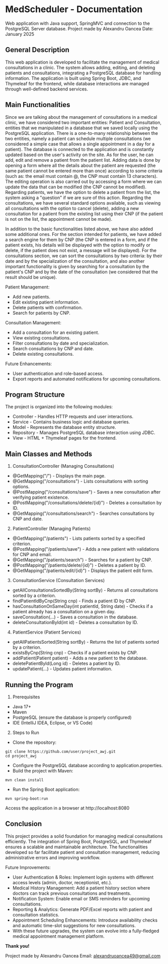 # MedScheduler - Documentation
Web application with Java support, SpringMVC and connection to the PostgreSQL Server database.
Project made by Alexandru Oancea
Date: January 2025

## General Description
This web application is developed to facilitate the management of medical consultations in a clinic. The system allows adding, editing, and deleting patients and consultations, integrating a PostgreSQL database for handling information. The application is built using Spring Boot, JDBC, and Thymeleaf for the frontend, while database interactions are managed through well-defined backend services.

## Main Functionalities
Since we are talking about the management of consultations in a medical clinic, we have considered two important entities: Patient and Consultation, entities that we manipulated in a database that we saved locally using the PostgreSQL application. There is a one-to-many relationship between the two entities, namely a patient can schedule multiple consultations (we considered a simple case that allows a single appointment in a day for a patient). The database is connected to the application and is constantly updated based on the user's activity on the site. As for the user, he can add, edit and remove a patient from the patient list. Adding data is done by opening a form where all the details about the patient are requested (the same patient cannot be entered more than once) according to some criteria (such as: the email must contain @, the CNP must contain 13 characters). The editing operation is also carried out by accessing a form where we can update the data that can be modified (the CNP cannot be modified). Regarding patients, we have the option to delete a patient from the list, the system asking a "question" if we are sure of this action. Regarding the consultations, we have several standard options available, such as viewing all consultations with the option to cancel (delete), adding a new consultation for a patient from the existing list using their CNP (if the patient is not on the list, the appointment cannot be made). <br>

In addition to the basic functionalities listed above, we have also added some additional ones. For the section intended for patients, we have added a search engine for them by CNP (the CNP is entered in a form, and if the patient exists, his details will be displayed with the option to modify or delete, if the patient does not exist, a message will be displayed). For the consultations section, we can sort the consultations by two criteria: by their date and by the specialization of the consultation, and also another important functionality is given by searching for a consultation by the patient's CNP and by the date of the consultation (we considered that the result should be unique).

Patient Management:
  + Add new patients.
  + Edit existing patient information.
  + Delete patients with confirmation.
  + Search for patients by CNP.

Consultation Management:
  + Add a consultation for an existing patient.
  + View existing consultations.
  + Filter consultations by date and specialization.
  + Search consultations by CNP and date.
  + Delete existing consultations.

Future Enhancements:
  + User authentication and role-based access.
  + Export reports and automated notifications for upcoming consultations.
## Program Structure
The project is organized into the following modules:
  + Controller - Handles HTTP requests and user interactions.
  + Service - Contains business logic and database queries.
  + Model - Represents the database entity structure.
  + Repository - Manages PostgreSQL database interaction using JDBC.
  + View - HTML + Thymeleaf pages for the frontend.
## Main Classes and Methods
1. ConsultationController (Managing Consultations)
  + @GetMapping("/") - Displays the main page.
  + @GetMapping("/consultations") - Lists consultations with sorting options.
  + @PostMapping("/consultations/save") - Saves a new consultation after verifying patient existence.
  + @PostMapping("/consultations/delete/{id}") - Deletes a consultation by ID.
  + @GetMapping("/consultations/search") - Searches consultations by CNP and date.

2. PatientController (Managing Patients)
  + @GetMapping("/patients") - Lists patients sorted by a specified criterion.
  + @PostMapping("/patients/save") - Adds a new patient with validations for CNP and email.
  + @GetMapping("/patients/search") - Searches for a patient by CNP.
  + @PostMapping("/patients/delete/{id}") - Deletes a patient by ID.
  + @GetMapping("/patients/edit/{id}") - Displays the patient edit form.

3. ConsultationService (Consultation Services)
  + getAllConsultationsSortedBy(String sortBy) - Returns all consultations sorted by a criterion.
  + findPatientIdByCnp(String cnp) - Finds a patient ID by CNP.
  + hasConsultationOnSameDay(int patientId, String date) - Checks if a patient already has a consultation on a given day.
  + saveConsultation(...) - Saves a consultation in the database.
  + deleteConsultationById(int id) - Deletes a consultation by ID.

4. PatientService (Patient Services)
  + getAllPatientsSorted(String sortBy) - Returns the list of patients sorted by a criterion.
  + existsByCnp(String cnp) - Checks if a patient exists by CNP.
  + addPatient(Patient patient) - Adds a new patient to the database.
  + deletePatientById(Long id) - Deletes a patient by ID.
  + updatePatient(...) - Updates patient information.
## Running the Program
1. Prerequisites
  + Java 17+
  + Maven
  + PostgreSQL (ensure the database is properly configured)
  + IDE (IntelliJ IDEA, Eclipse, or VS Code)

2. Steps to Run
  + Clone the repository:
  ```
  git clone https://github.com/user/project_awj.git
  cd project_awj
  ```
  + Configure the PostgreSQL database according to application.properties.
  + Build the project with Maven:
  ```
  mvn clean install
  ```
  +  Run the Spring Boot application:
  ```
  mvn spring-boot:run
  ```
Access the application in a browser at http://localhost:8080
## Conclusion
This project provides a solid foundation for managing medical consultations efficiently. The integration of Spring Boot, PostgreSQL, and Thymeleaf ensures a scalable and maintainable architecture. The functionalities developed so far facilitate patient and consultation management, reducing administrative errors and improving workflow.

Future Improvements:
  + User Authentication & Roles: Implement login systems with different access levels (admin, doctor, receptionist, etc.).
  + Medical History Management: Add a patient history section where doctors can track previous consultations and treatments.
  + Notification System: Enable email or SMS reminders for upcoming consultations.
  + Reporting & Analytics: Generate PDF/Excel reports with patient and consultation statistics.
  + Appointment Scheduling Enhancements: Introduce availability checks and automatic time-slot suggestions for new consultations.
  + With these future upgrades, the system can evolve into a fully-fledged medical appointment management platform.

__Thank you!__

Project made by Alexandru Oancea
Email: alexandruoancea49@gmail.com
